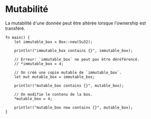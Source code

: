 # Mutabilité

La mutabilité d'une donnée peut être altérée lorsque l'ownership est transféré.

```rust,editable
fn main() {
    let immutable_box = Box::new(5u32);

    println!("immutable_box contains {}", immutable_box);

    // Erreur: `immutable_box` ne peut pas être déréférencé.
    // *immutable_box = 4;

    // On créé une copie mutable de `immutable_box`.
    let mut mutable_box = immutable_box;

    println!("mutable_box contains {}", mutable_box);

    // On modifie le contenu de la box.
    *mutable_box = 4;

    println!("mutable_box now contains {}", mutable_box);
}

```
